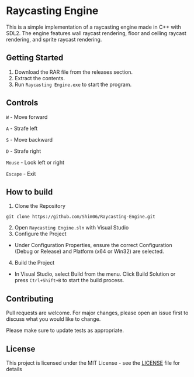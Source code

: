 # Raycasting Engine

This is a simple implementation of a raycasting engine made in C++ with SDL2. The engine features wall raycast rendering, floor and ceiling raycast rendering, and sprite raycast rendering.

## Getting Started

1. Download the RAR file from the releases section.
2. Extract the contents.
3. Run `Raycasting Engine.exe` to start the program.

## Controls
`W` - Move forward

`A` - Strafe left

`S` - Move backward

`D` - Strafe right

`Mouse` - Look left or right

`Escape` - Exit

## How to build

1. Clone the Repository 
```
git clone https://github.com/Shim06/Raycasting-Engine.git
```
2. Open `Raycasting Engine.sln` with Visual Studio
3. Configure the Project
- Under Configuration Properties, ensure the correct Configuration (Debug or Release) and Platform (x64 or Win32) are selected.

4. Build the Project
- In Visual Studio, select Build from the menu.
Click Build Solution or press `Ctrl+Shift+B` to start the build process.

## Contributing

Pull requests are welcome. For major changes, please open an issue first
to discuss what you would like to change.

Please make sure to update tests as appropriate.

## License

This project is licensed under the MIT License - see the [LICENSE](LICENSE) file for details
